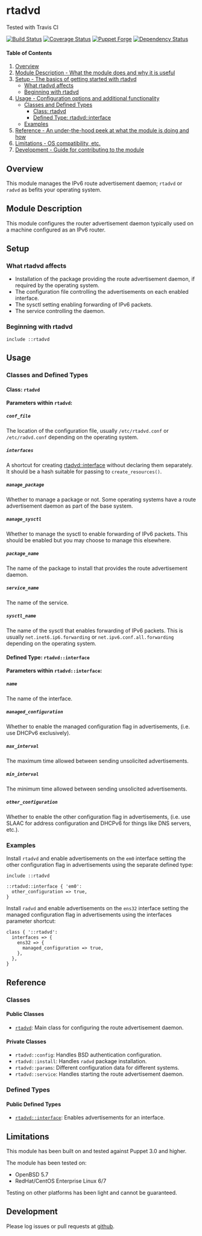 # rtadvd

Tested with Travis CI

[![Build Status](https://travis-ci.org/bodgit/puppet-rtadvd.svg?branch=master)](https://travis-ci.org/bodgit/puppet-rtadvd)
[![Coverage Status](https://coveralls.io/repos/bodgit/puppet-rtadvd/badge.svg?branch=master&service=github)](https://coveralls.io/github/bodgit/puppet-rtadvd?branch=master)
[![Puppet Forge](http://img.shields.io/puppetforge/v/bodgit/rtadvd.svg)](https://forge.puppetlabs.com/bodgit/rtadvd)
[![Dependency Status](https://gemnasium.com/bodgit/puppet-rtadvd.svg)](https://gemnasium.com/bodgit/puppet-rtadvd)

#### Table of Contents

1. [Overview](#overview)
2. [Module Description - What the module does and why it is useful](#module-description)
3. [Setup - The basics of getting started with rtadvd](#setup)
    * [What rtadvd affects](#what-rtadvd-affects)
    * [Beginning with rtadvd](#beginning-with-rtadvd)
4. [Usage - Configuration options and additional functionality](#usage)
    * [Classes and Defined Types](#classes-and-defined-types)
        * [Class: rtadvd](#class-rtadvd)
        * [Defined Type: rtadvd::interface](#defined-type-rtadvdinterface)
    * [Examples](#examples)
5. [Reference - An under-the-hood peek at what the module is doing and how](#reference)
5. [Limitations - OS compatibility, etc.](#limitations)
6. [Development - Guide for contributing to the module](#development)

## Overview

This module manages the IPv6 route advertisement daemon; `rtadvd` or `radvd`
as befits your operating system.

## Module Description

This module configures the router advertisement daemon typically used on a
machine configured as an IPv6 router.

## Setup

### What rtadvd affects

* Installation of the package providing the route advertisement daemon, if
  required by the operating system.
* The configuration file controlling the advertisements on each enabled
  interface.
* The sysctl setting enabling forwarding of IPv6 packets.
* The service controlling the daemon.

### Beginning with rtadvd

```puppet
include ::rtadvd
```

## Usage

### Classes and Defined Types

#### Class: `rtadvd`

**Parameters within `rtadvd`:**

##### `conf_file`

The location of the configuration file, usually `/etc/rtadvd.conf` or
`/etc/radvd.conf` depending on the operating system.

##### `interfaces`

A shortcut for creating [rtadvd::interface](#defined-type-rtadvdinterface)
without declaring them separately. It should be a hash suitable for passing
to `create_resources()`.

##### `manage_package`

Whether to manage a package or not. Some operating systems have a route
advertisement daemon as part of the base system.

##### `manage_sysctl`

Whether to manage the sysctl to enable forwarding of IPv6 packets. This should
be enabled but you may choose to manage this elsewhere.

##### `package_name`

The name of the package to install that provides the route advertisement
daemon.

##### `service_name`

The name of the service.

##### `sysctl_name`

The name of the sysctl that enables forwarding of IPv6 packets. This is
usually `net.inet6.ip6.forwarding` or `net.ipv6.conf.all.forwarding`
depending on the operating system.

#### Defined Type: `rtadvd::interface`

**Parameters within `rtadvd::interface`:**

##### `name`

The name of the interface.

##### `managed_configuration`

Whether to enable the managed configuration flag in advertisements, (i.e. use
DHCPv6 exclusively).

##### `max_interval`

The maximum time allowed between sending unsolicited advertisements.

##### `min_interval`

The minimum time allowed between sending unsolicited advertisements.

##### `other_configuration`

Whether to enable the other configuration flag in advertisements, (i.e. use
SLAAC for address configuration and DHCPv6 for things like DNS servers, etc.).

### Examples

Install `rtadvd` and enable advertisements on the `em0` interface setting the
other configuration flag in advertisements using the separate defined type:

```puppet
include ::rtadvd

::rtadvd::interface { 'em0':
  other_configuration => true,
}
```

Install `radvd` and enable advertisements on the `ens32` interface setting the
managed configuration flag in advertisements using the interfaces parameter
shortcut:

```puppet
class { '::rtadvd':
  interfaces => {
    ens32 => {
      managed_configuration => true,
    },
  },
}
```

## Reference

### Classes

#### Public Classes

* [`rtadvd`](#class-rtadvd): Main class for configuring the route advertisement
  daemon.

#### Private Classes

* `rtadvd::config`: Handles BSD authentication configuration.
* `rtadvd::install`: Handles `radvd` package installation.
* `rtadvd::params`: Different configuration data for different systems.
* `rtadvd::service`: Handles starting the route advertisement daemon.

### Defined Types

#### Public Defined Types

* [`rtadvd::interface`](#defined-type-rtadvdinterface): Enables advertisements
  for an interface.

## Limitations

This module has been built on and tested against Puppet 3.0 and higher.

The module has been tested on:

* OpenBSD 5.7
* RedHat/CentOS Enterprise Linux 6/7

Testing on other platforms has been light and cannot be guaranteed.

## Development

Please log issues or pull requests at
[github](https://github.com/bodgit/puppet-rtadvd).
